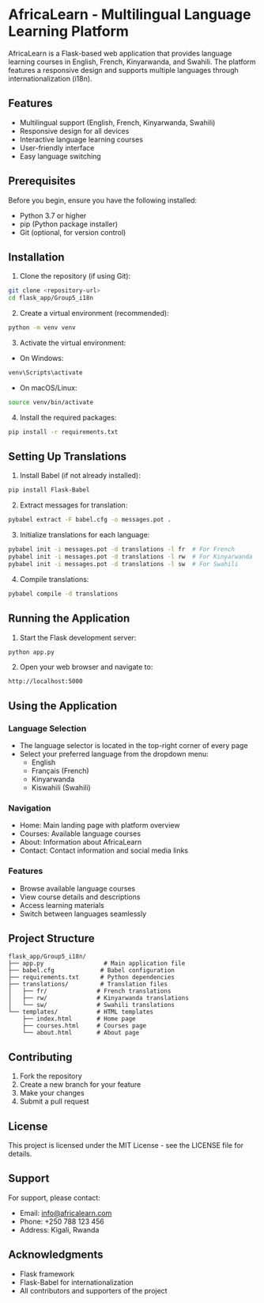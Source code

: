 # AfricaLearn - Multilingual Language Learning Platform

AfricaLearn is a Flask-based web application that provides language learning courses in English, French, Kinyarwanda, and Swahili. The platform features a responsive design and supports multiple languages through internationalization (i18n).

## Features

- Multilingual support (English, French, Kinyarwanda, Swahili)
- Responsive design for all devices
- Interactive language learning courses
- User-friendly interface
- Easy language switching

## Prerequisites

Before you begin, ensure you have the following installed:
- Python 3.7 or higher
- pip (Python package installer)
- Git (optional, for version control)

## Installation

1. Clone the repository (if using Git):
```bash
git clone <repository-url>
cd flask_app/Group5_i18n
```

2. Create a virtual environment (recommended):
```bash
python -m venv venv
```

3. Activate the virtual environment:
- On Windows:
```bash
venv\Scripts\activate
```
- On macOS/Linux:
```bash
source venv/bin/activate
```

4. Install the required packages:
```bash
pip install -r requirements.txt
```

## Setting Up Translations

1. Install Babel (if not already installed):
```bash
pip install Flask-Babel
```

2. Extract messages for translation:
```bash
pybabel extract -F babel.cfg -o messages.pot .
```

3. Initialize translations for each language:
```bash
pybabel init -i messages.pot -d translations -l fr  # For French
pybabel init -i messages.pot -d translations -l rw  # For Kinyarwanda
pybabel init -i messages.pot -d translations -l sw  # For Swahili
```

4. Compile translations:
```bash
pybabel compile -d translations
```

## Running the Application

1. Start the Flask development server:
```bash
python app.py
```

2. Open your web browser and navigate to:
```
http://localhost:5000
```

## Using the Application

### Language Selection
- The language selector is located in the top-right corner of every page
- Select your preferred language from the dropdown menu:
  - English
  - Français (French)
  - Kinyarwanda
  - Kiswahili (Swahili)

### Navigation
- Home: Main landing page with platform overview
- Courses: Available language courses
- About: Information about AfricaLearn
- Contact: Contact information and social media links

### Features
- Browse available language courses
- View course details and descriptions
- Access learning materials
- Switch between languages seamlessly

## Project Structure

```
flask_app/Group5_i18n/
├── app.py                 # Main application file
├── babel.cfg             # Babel configuration
├── requirements.txt      # Python dependencies
├── translations/         # Translation files
│   ├── fr/              # French translations
│   ├── rw/              # Kinyarwanda translations
│   └── sw/              # Swahili translations
└── templates/           # HTML templates
    ├── index.html       # Home page
    ├── courses.html     # Courses page
    └── about.html       # About page
```

## Contributing

1. Fork the repository
2. Create a new branch for your feature
3. Make your changes
4. Submit a pull request

## License

This project is licensed under the MIT License - see the LICENSE file for details.

## Support

For support, please contact:
- Email: info@africalearn.com
- Phone: +250 788 123 456
- Address: Kigali, Rwanda

## Acknowledgments

- Flask framework
- Flask-Babel for internationalization
- All contributors and supporters of the project 
